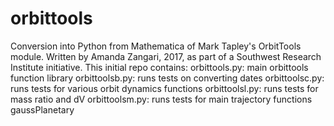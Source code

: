 # orbittools
Conversion into Python from Mathematica of Mark Tapley's OrbitTools module.
Written by Amanda Zangari, 2017, as part of a Southwest Research Institute initiative.
This initial repo contains:
orbittools.py: main orbittools function library 
orbittoolsb.py: runs tests on converting dates
orbittoolsc.py: runs tests for various orbit dynamics functions
orbittoolsl.py: runs tests for mass ratio and dV
orbittoolsm.py: runs tests for main trajectory functions gaussPlanetary
 
